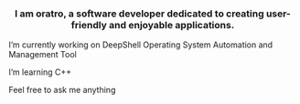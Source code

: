 ### <div align="center">I am oratro, a software developer dedicated to creating user-friendly and enjoyable applications.</div>  
  

I’m currently working on DeepShell Operating System Automation and Management Tool
  

I’m learning C++  
  

Feel free to ask me anything  
